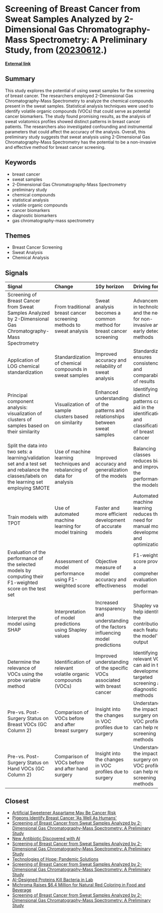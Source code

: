 # __Screening of Breast Cancer from Sweat Samples Analyzed by 2-Dimensional Gas Chromatography-Mass Spectrometry: A Preliminary Study__, from ([20230612](https://kghosh.substack.com/p/20230612).)

__[External link](https://www.mdpi.com/2072-6694/15/11/2939)__



## Summary

This study explores the potential of using sweat samples for the screening of breast cancer. The researchers employed 2-Dimensional Gas Chromatography-Mass Spectrometry to analyze the chemical compounds present in the sweat samples. Statistical analysis techniques were used to identify volatile organic compounds (VOCs) that could serve as potential cancer biomarkers. The study found promising results, as the analysis of sweat volatomics profiles showed distinct patterns in breast cancer patients. The researchers also investigated confounding and instrumental parameters that could affect the accuracy of the analysis. Overall, this preliminary study suggests that sweat analysis using 2-Dimensional Gas Chromatography-Mass Spectrometry has the potential to be a non-invasive and effective method for breast cancer screening.

## Keywords

* breast cancer
* sweat samples
* 2-Dimensional Gas Chromatography-Mass Spectrometry
* preliminary study
* chemical compounds
* statistical analysis
* volatile organic compounds
* cancer biomarkers
* diagnostic biomarkers
* gas chromatography-mass spectrometry

## Themes

* Breast Cancer Screening
* Sweat Analysis
* Chemical Analysis

## Signals

| Signal                                                                                                                                      | Change                                                                  | 10y horizon                                                                           | Driving force                                                                                     |
|:--------------------------------------------------------------------------------------------------------------------------------------------|:------------------------------------------------------------------------|:--------------------------------------------------------------------------------------|:--------------------------------------------------------------------------------------------------|
| Screening of Breast Cancer from Sweat Samples Analyzed by 2-Dimensional Gas Chromatography-Mass Spectrometry                                | From traditional breast cancer screening methods to sweat analysis      | Sweat analysis becomes a common method for breast cancer screening                    | Advancements in technology and the need for non-invasive and early detection methods              |
| Application of LOG chemical standardization                                                                                                 | Standardization of chemical compounds in sweat samples                  | Improved accuracy and reliability of sweat analysis                                   | Standardization ensures consistency and comparability of results                                  |
| Principal component analysis: visualization of clusters of samples based on their similarity                                                | Visualization of sample clusters based on similarity                    | Enhanced understanding of the patterns and relationships between sweat samples        | Identifying distinct patterns can aid in the identification and classification of breast cancer   |
| Split the data into two sets: a learning/validation set and a test set and rebalance the classes/labels on the learning set employing SMOTE | Use of machine learning techniques and rebalancing of data for analysis | Improved accuracy and generalization of the models                                    | Balancing classes reduces bias and improves the performance of the models                         |
| Train models with TPOT                                                                                                                      | Use of automated machine learning for model training                    | Faster and more efficient development of accurate models                              | Automated machine learning reduces the need for manual model development and optimization         |
| Evaluation of the performance of the selected models by computing their F1-weighted score on the test set                                   | Assessment of model performance using F1-weighted score                 | Objective measure of model accuracy and effectiveness                                 | F1-weighted score provides a comprehensive evaluation of model performance                        |
| Interpret the model using SHAP                                                                                                              | Interpretation of model predictions using Shapley values                | Increased transparency and understanding of the factors influencing model predictions | Shapley values help identify the contribution of each feature to the model's output               |
| Determine the relevance of VOCs using the probe variable method                                                                             | Identification of relevant volatile organic compounds (VOCs)            | Improved understanding of the specific VOCs associated with breast cancer             | Identifying relevant VOCs can aid in the development of targeted screening and diagnostic methods |
| Pre-vs. Post-Surgery Status on Breast VOCs (GC Column 2)                                                                                    | Comparison of VOCs before and after breast surgery                      | Insight into the changes in VOC profiles due to surgery                               | Understanding the impact of surgery on VOC profiles can help refine screening methods             |
| Pre-vs. Post-Surgery Status on Hand VOCs (GC Column 2)                                                                                      | Comparison of VOCs before and after hand surgery                        | Insight into the changes in VOC profiles due to surgery                               | Understanding the impact of surgery on VOC profiles can help refine screening methods             |

## Closest

* [Artificial Sweetener Aspartame May Be Cancer Risk](80864a00731337a27c0cccd1a41e2063)
* [Pigeons Identify Breast Cancer 'As Well As Humans'](96d6452fd513ef2ffdbc3d761b7d24e1)
* [Screening of Breast Cancer from Sweat Samples Analyzed by 2-Dimensional Gas Chromatography-Mass Spectrometry: A Preliminary Study](0c92eaabe3945e7b15eea4b98e970a96)
* [New Antibiotic Discovered with AI](bb7069f38ff720f7c4d690177ec5d9f9)
* [Screening of Breast Cancer from Sweat Samples Analyzed by 2-Dimensional Gas Chromatography-Mass Spectrometry: A Preliminary Study](0c92eaabe3945e7b15eea4b98e970a96)
* [Technologies of Hope: Pandemic Solutions](d44d0c046d2ee3330a2d40cfccdfc0d3)
* [Screening of Breast Cancer from Sweat Samples Analyzed by 2-Dimensional Gas Chromatography-Mass Spectrometry: A Preliminary Study](0c92eaabe3945e7b15eea4b98e970a96)
* [AI-Designed Proteins Kill Bacteria in Lab](851488841bb139d3ed24048269cd0b9b)
* [Michroma Raises $6.4 Million for Natural Red Coloring in Food and Beverage](d812f238b024d5a104cbb7c001ed400b)
* [Screening of Breast Cancer from Sweat Samples Analyzed by 2-Dimensional Gas Chromatography-Mass Spectrometry: A Preliminary Study](0c92eaabe3945e7b15eea4b98e970a96)